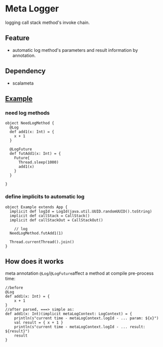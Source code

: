 # Meta Logger
logging call stack method's invoke chain.

## Feature
- automatic log method's parameters and result information by annotation.

## Dependency
- scalameta

## [Example](https://github.com/LoranceChen/meta-logger/tree/master/src/test/scala)

### need log methods
```
object NeedLogMethod {
  @Log
  def add1(x: Int) = {
    x + 1
  }

  @LogFuture
  def futAdd1(x: Int) = {
    Future{
      Thread.sleep(1000)
      add1(x)
    }
  }

}
```

### define implicits to automatic log
```
object Example extends App {
  implicit def logId = LogId(java.util.UUID.randomUUID().toString)
  implicit def callStack = CallStack()
  implicit def callStackOut = CallStackOut()

	// log 
  NeedLogMethod.futAdd1(1)

  Thread.currentThread().join()
}
```

## How does it works
meta annotation `@Log`/`@LogFuture`affect a method at compile pre-process time:
```
//before
@Log
def add1(x: Int) = {
	x + 1
}
//after parsed, ===> simple as:
def add1(x: Int)(implicit metaLogContext: LogContext) = {
	println(s"current time - metaLogContext.logId - ... param: ${x}")
	val result = { x + 1 }
	println(s"current time - metaLogContext.logId - ... result: ${result}")
	result
}
```
